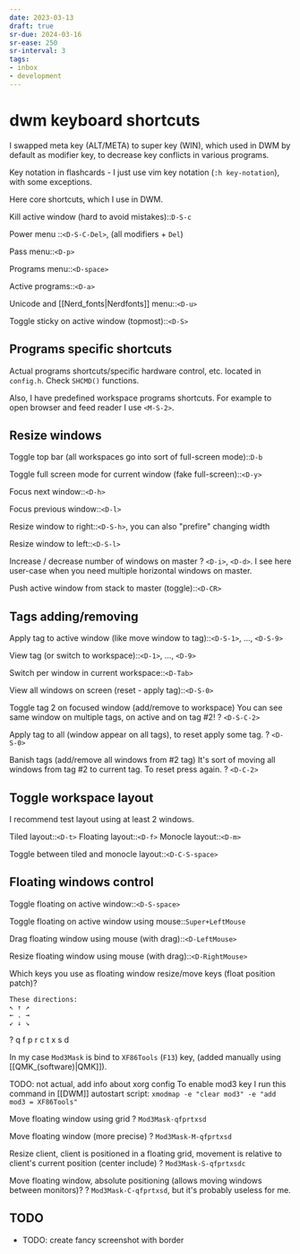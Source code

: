 ```yaml
---
date: 2023-03-13
draft: true
sr-due: 2024-03-16
sr-ease: 250
sr-interval: 3
tags:
- inbox
- development
---
```


# dwm keyboard shortcuts

I swapped meta key (ALT/META) to super key (WIN), which used in DWM by default
as modifier key, to decrease key conflicts in various programs.

Key notation in flashcards - I just use vim key notation (`:h key-notation`),
with some exceptions.

Here core shortcuts, which I use in DWM.

Kill active window (hard to avoid mistakes)::`D-S-c`

Power menu ::`<D-S-C-Del>`, (all modifiers + `Del`)

Pass menu::`<D-p>`

Programs menu::`<D-space>`

Active programs::`<D-a>`

Unicode and [[Nerd_fonts|Nerdfonts]] menu::`<D-u>`

Toggle sticky on active window (topmost)::`<D-S>`

## Programs specific shortcuts

Actual programs shortcuts/specific hardware control, etc. located in
`config.h`.
Check `SHCMD()` functions.

Also, I have predefined workspace programs shortcuts. For example to open
browser and feed reader I use `<M-S-2>`.

## Resize windows

Toggle top bar (all workspaces go into sort of full-screen mode)::`D-b`

Toggle full screen mode for current window (fake full-screen)::`<D-y>`

Focus next window::`<D-h>`

Focus previous window::`<D-l>`

Resize window to right::`<D-S-h>`, you can also "prefire" changing width

Resize window to left::`<D-S-l>`

Increase / decrease number of windows on master
?
`<D-i>`, `<D-d>`. I see here user-case when you need multiple horizontal windows
on master.

Push active window from stack to master (toggle)::`<D-CR>`

## Tags adding/removing

Apply tag to active window (like move window to tag)::`<D-S-1>`, ..., `<D-S-9>`

View tag (or switch to workspace)::`<D-1>`, ..., `<D-9>`

Switch per window in current workspace::`<D-Tab>`

View all windows on screen (reset - apply tag)::`<D-S-0>`

Toggle tag 2 on focused window (add/remove to workspace)
You can see same window on multiple tags, on active and on tag #2!
?
`<D-S-C-2>`

Apply tag to all (window appear on all tags), to reset apply some tag.
?
`<D-S-0>`

Banish tags (add/remove all windows from #2 tag)
It's sort of moving all windows from tag #2 to current tag. To reset press
again.
?
`<D-C-2>`

## Toggle workspace layout

I recommend test layout using at least 2 windows.

Tiled layout::`<D-t>`
Floating layout::`<D-f>`
Monocle layout::`<D-m>`

Toggle between tiled and monocle layout::`<D-C-S-space>`

## Floating windows control

Toggle floating on active window::`<D-S-space>`

Toggle floating on active window using mouse::`Super+LeftMouse`

Drag floating window using mouse (with drag)::`<D-LeftMouse>`

Resize floating window using mouse (with drag)::`<D-RightMouse>`

Which keys you use as floating window resize/move keys (float position patch)?
```
These directions:
↖ ↑ ↗
← . →
↙ ↓ ↘
```
?
q f p
r c t
x s d

In my case `Mod3Mask` is bind to `XF86Tools` (`F13`) key, (added manually using
[[QMK_(software)|QMK]]).

TODO: not actual, add info about xorg config
To enable mod3 key I run this command in [[DWM]] autostart script:
`xmodmap -e "clear mod3" -e "add mod3 = XF86Tools"`

Move floating window using grid
?
`Mod3Mask-qfprtxsd`

Move floating window (more precise)
?
`Mod3Mask-M-qfprtxsd`

Resize client, client is positioned in a floating grid, movement is relative to
client's current position (center include)
?
`Mod3Mask-S-qfprtxsdc`

Move floating window, absolute positioning (allows moving windows between
monitors)?
?
`Mod3Mask-C-qfprtxsd`, but it's probably useless for me.


## TODO

- TODO: create fancy screenshot with border
